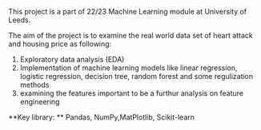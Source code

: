 This project is a part of 22/23 Machine Learning module at University of Leeds.

The aim of the project is to examine the real world data set of heart attack and housing price as following:
1. Exploratory data analysis (EDA)
2. Implementation of machine learning models like linear regression, logistic regression, decision tree, random forest and some regulization methods
3. examining the features important to be a furthur analysis on feature engineering

**Key library: ** Pandas, NumPy,MatPlotlib, Scikit-learn
